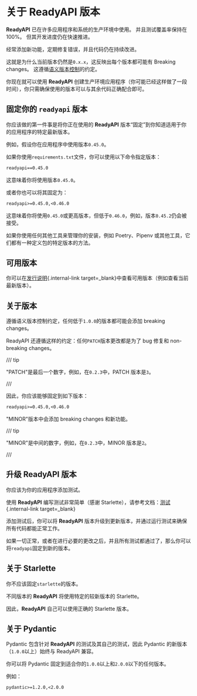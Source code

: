 # 关于 ReadyAPI 版本

**ReadyAPI** 已在许多应用程序和系统的生产环境中使用。 并且测试覆盖率保持在 100%。 但其开发进度仍在快速推进。

经常添加新功能，定期修复错误，并且代码仍在持续改进。

这就是为什么当前版本仍然是`0.x.x`，这反映出每个版本都可能有 Breaking changes。 这遵循<a href="https://semver.org/" class="external-link" target="_blank">语义版本控制</a>的约定。

你现在就可以使用 **ReadyAPI** 创建生产环境应用程序（你可能已经这样做了一段时间），你只需确保使用的版本可以与其余代码正确配合即可。

## 固定你的 `readyapi` 版本

你应该做的第一件事是将你正在使用的 **ReadyAPI** 版本“固定”到你知道适用于你的应用程序的特定最新版本。

例如，假设你在应用程序中使用版本`0.45.0`。

如果你使用`requirements.txt`文件，你可以使用以下命令指定版本：

```txt
readyapi==0.45.0
```

这意味着你将使用版本`0.45.0`。

或者你也可以将其固定为：

```txt
readyapi>=0.45.0,<0.46.0
```

这意味着你将使用`0.45.0`或更高版本，但低于`0.46.0`，例如，版本`0.45.2`仍会被接受。

如果你使用任何其他工具来管理你的安装，例如 Poetry、Pipenv 或其他工具，它们都有一种定义包的特定版本的方法。

## 可用版本

你可以在[发行说明](../release-notes.md){.internal-link target=\_blank}中查看可用版本（例如查看当前最新版本）。

## 关于版本

遵循语义版本控制约定，任何低于`1.0.0`的版本都可能会添加 breaking changes。

ReadyAPI 还遵循这样的约定：任何`PATCH`版本更改都是为了 bug 修复和 non-breaking changes。

/// tip

"PATCH"是最后一个数字，例如，在`0.2.3`中，PATCH 版本是`3`。

///

因此，你应该能够固定到如下版本：

```txt
readyapi>=0.45.0,<0.46.0
```

"MINOR"版本中会添加 breaking changes 和新功能。

/// tip

"MINOR"是中间的数字，例如，在`0.2.3`中，MINOR 版本是`2`。

///

## 升级 ReadyAPI 版本

你应该为你的应用程序添加测试。

使用 **ReadyAPI** 编写测试非常简单（感谢 Starlette），请参考文档：[测试](../tutorial/testing.md){.internal-link target=\_blank}

添加测试后，你可以将 **ReadyAPI** 版本升级到更新版本，并通过运行测试来确保所有代码都能正常工作。

如果一切正常，或者在进行必要的更改之后，并且所有测试都通过了，那么你可以将`readyapi`固定到新的版本。

## 关于 Starlette

你不应该固定`starlette`的版本。

不同版本的 **ReadyAPI** 将使用特定的较新版本的 Starlette。

因此，**ReadyAPI** 自己可以使用正确的 Starlette 版本。

## 关于 Pydantic

Pydantic 包含针对 **ReadyAPI** 的测试及其自己的测试，因此 Pydantic 的新版本（`1.0.0`以上）始终与 ReadyAPI 兼容。

你可以将 Pydantic 固定到适合你的`1.0.0`以上和`2.0.0`以下的任何版本。

例如：

```txt
pydantic>=1.2.0,<2.0.0
```
